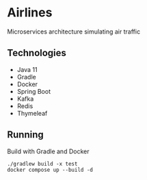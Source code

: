# Airlines

Microservices architecture simulating air traffic

## Technologies

- Java 11
- Gradle
- Docker
- Spring Boot
- Kafka
- Redis
- Thymeleaf

## Running

Build with Gradle and Docker
```
./gradlew build -x test
docker compose up --build -d 
```
